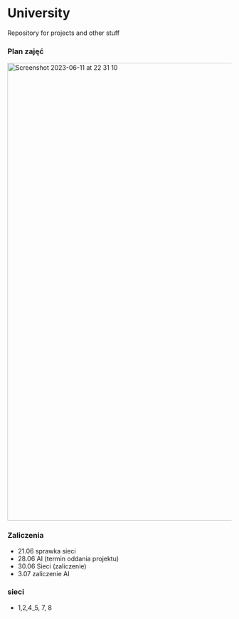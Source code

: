 # University
Repository for projects and other stuff 

### Plan zajęć
<img width="1028" alt="Screenshot 2023-06-11 at 22 31 10" src="https://github.com/oskarpasko/university/assets/43753747/f1ea4d21-e35a-498a-be76-06a17390a2e0">

### Zaliczenia 
- 21.06 sprawka sieci
- 28.06 AI (termin oddania projektu)
- 30.06 Sieci (zaliczenie)
- 3.07 zaliczenie AI

### sieci
- 1,2,4_5, 7, 8 
